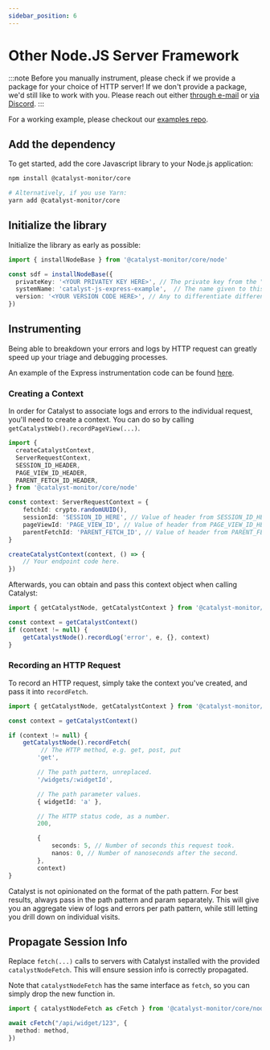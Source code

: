 ```yaml
---
sidebar_position: 6
---
```


# Other Node.JS Server Framework

:::note
Before you manually instrument, please check if we provide a package for your choice of HTTP server! If we don't provide a package, we'd
still like to work with you. Please reach out either [through e-mail](mailto:bill@privium.xyz) or [via Discord](https://discord.gg/JdREEFfB).
:::

For a working example, please checkout our [examples repo](https://github.com/catalyst-monitor/catalyst-examples).

## Add the dependency

To get started, add the core Javascript library to your Node.js application:

```bash title="Terminal"
npm install @catalyst-monitor/core

# Alternatively, if you use Yarn:
yarn add @catalyst-monitor/core
```

## Initialize the library

Initialize the library as early as possible:

```ts title="index.ts"
import { installNodeBase } from '@catalyst-monitor/core/node'

const sdf = installNodeBase({
  privateKey: '<YOUR PRIVATEY KEY HERE>', // The private key from the "Settings" page in the Catalyst dashboard.
  systemName: 'catalyst-js-express-example',  // The name given to this service. All endpoints will be grouped by this name.
  version: '<YOUR VERSION CODE HERE>', // Any to differentiate different deploys, e.g. Git commit SHA
})
```

## Instrumenting

Being able to breakdown your errors and logs by HTTP request can greatly speed up your triage and debugging processes.

An example of the Express instrumentation code can be found [here](https://github.com/catalyst-monitor/catalyst-js/blob/main/packages/express/src/index.ts).

### Creating a Context

In order for Catalyst to associate logs and errors to the individual request, you'll need to create a context. You can do so by calling `getCatalystWeb().recordPageView(...)`.

```ts
import {
  createCatalystContext,
  ServerRequestContext,
  SESSION_ID_HEADER,
  PAGE_VIEW_ID_HEADER,
  PARENT_FETCH_ID_HEADER,
} from '@catalyst-monitor/core/node'

const context: ServerRequestContext = {
    fetchId: crypto.randomUUID(),
    sessionId: 'SESSION_ID_HERE', // Value of header from SESSION_ID_HEADER
    pageViewId: 'PAGE_VIEW_ID', // Value of header from PAGE_VIEW_ID_HEADER
    parentFetchId: 'PARENT_FETCH_ID', // Value of header from PARENT_FETCH_ID_HEADER
}

createCatalystContext(context, () => {
    // Your endpoint code here.
})
```

Afterwards, you can obtain and pass this context object when calling Catalyst:

```ts
import { getCatalystNode, getCatalystContext } from '@catalyst-monitor/core/node'

const context = getCatalystContext()
if (context != null) {
    getCatalystNode().recordLog('error', e, {}, context)
}
```

### Recording an HTTP Request

To record an HTTP request, simply take the context you've created, and pass it into `recordFetch`.

```ts
import { getCatalystNode, getCatalystContext } from '@catalyst-monitor/core/node'

const context = getCatalystContext()

if (context != null) {
    getCatalystNode().recordFetch(
         // The HTTP method, e.g. get, post, put
        'get',

        // The path pattern, unreplaced.
        '/widgets/:widgetId',

        // The path parameter values.
        { widgetId: 'a' },

        // The HTTP status code, as a number.
        200,

        {
            seconds: 5, // Number of seconds this request took.
            nanos: 0, // Number of nanoseconds after the second.
        },
        context)
}
```

Catalyst is not opinionated on the format of the path pattern. For best results, always pass in the path pattern and param separately. This will give you an aggregate view of logs and errors per path pattern, while still letting you drill down on individual visits.

## Propagate Session Info

Replace `fetch(...)` calls to servers with Catalyst installed with the provided `catalystNodeFetch`. This will ensure session info is correctly propagated.

Note that `catalystNodeFetch` has the same interface as `fetch`, so you can simply drop the new function in.

```ts title="api.ts"
import { catalystNodeFetch as cFetch } from '@catalyst-monitor/core/node'

await cFetch("/api/widget/123", {
  method: method,
})
```
